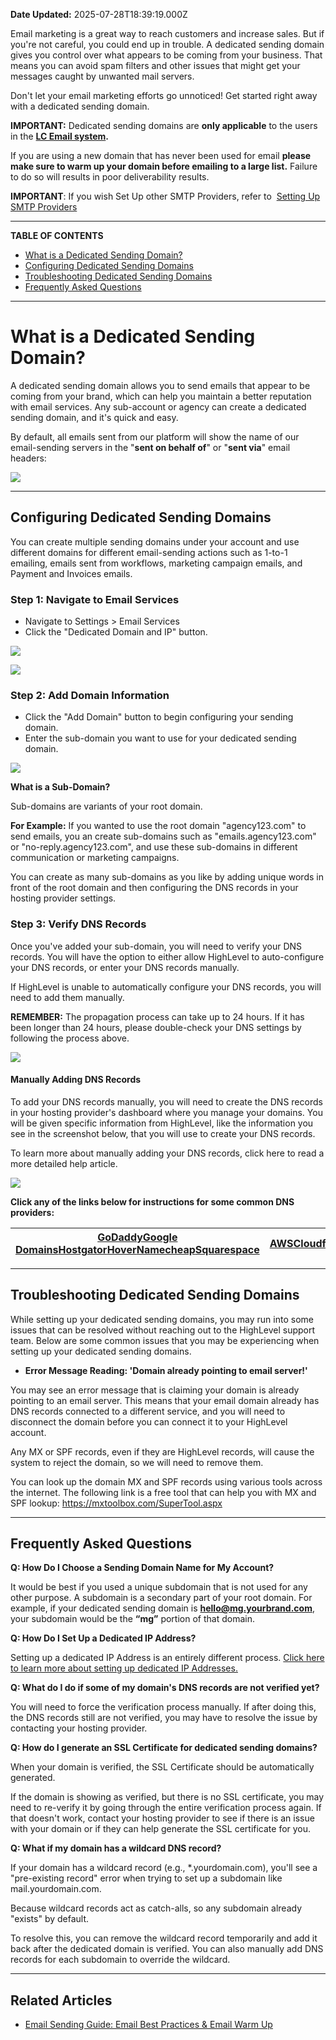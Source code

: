 **Date Updated:** 2025-07-28T18:39:19.000Z

Email marketing is a great way to reach customers and increase sales. But if you're not careful, you could end up in trouble. A dedicated sending domain gives you control over what appears to be coming from your business. That means you can avoid spam filters and other issues that might get your messages caught by unwanted mail servers.  
  
Don't let your email marketing efforts go unnoticed! Get started right away with a dedicated sending domain.

  
**IMPORTANT:** Dedicated sending domains are **only applicable** to the users in the **[LC Email system](https://help.gohighlevel.com/en/support/solutions/articles/48001222501).**  
  
If you are using a new domain that has never been used for email **please make sure to warm up your domain before emailing to a large list.** Failure to do so will results in poor deliverability results.
  
  
**IMPORTANT**: If you wish Set Up other SMTP Providers, refer to  [Setting Up SMTP Providers](https://help.gohighlevel.com/support/solutions/articles/48001059689-setting-up-smtp-providers)

---

**TABLE OF CONTENTS**

* [What is a Dedicated Sending Domain?](#What-is-a-Dedicated-Sending-Domain?)[](#Configuring-Dedicated-Sending-Domains)
* [Configuring Dedicated Sending Domains](#Configuring-Dedicated-Sending-Domains)
* [Troubleshooting Dedicated Sending Domains](#Troubleshooting-Dedicated-Sending-Domains)[](#Frequently-Asked-Questions)
* [Frequently Asked Questions](#Frequently-Asked-Questions)

---

# **What is a Dedicated Sending Domain?**

  
A dedicated sending domain allows you to send emails that appear to be coming from your brand, which can help you maintain a better reputation with email services. Any sub-account or agency can create a dedicated sending domain, and it's quick and easy.

  
By default, all emails sent from our platform will show the name of our email-sending servers in the "**sent on behalf of**" or "**sent via**" email headers:

  
![](https://s3.amazonaws.com/cdn.freshdesk.com/data/helpdesk/attachments/production/48265938968/original/spw7PyvCIf6DlxRXiukwE1KRAbxsW5nK9w.png?1669638686)

---

## **Configuring Dedicated Sending Domains**

  
You can create multiple sending domains under your account and use different domains for different email-sending actions such as 1-to-1 emailing, emails sent from workflows, marketing campaign emails, and Payment and Invoices emails.
  
  
### **Step 1:** Navigate to Email Services

  
* Navigate to Settings > Email Services
* Click the "Dedicated Domain and IP" button.

  
![](https://s3.amazonaws.com/cdn.freshdesk.com/data/helpdesk/attachments/production/155039358860/original/SDAmMz_uAVt2ybizJ-_9H4TdvCGO9uG8bw.png?1736193889)

  
![](https://s3.amazonaws.com/cdn.freshdesk.com/data/helpdesk/attachments/production/155039359007/original/fPkMuNjtNulufDsHraKqi_RhiT7kVj6i7g.png?1736194222)
  
  
### **Step 2:** Add Domain Information

  
* Click the "Add Domain" button to begin configuring your sending domain.
* Enter the sub-domain you want to use for your dedicated sending domain.

  
![](https://s3.amazonaws.com/cdn.freshdesk.com/data/helpdesk/attachments/production/155039359484/original/eF1kHVNdn9F8E4LQc47YnPLKxFqETCQFag.gif?1736195532)

  
**What is a Sub-Domain?**  
  
Sub-domains are variants of your root domain.  
  
**For Example:** If you wanted to use the root domain "agency123.com" to send emails, you an create sub-domains such as "emails.agency123.com" or "no-reply.agency123.com", and use these sub-domains in different communication or marketing campaigns.  
  
You can create as many sub-domains as you like by adding unique words in front of the root domain and then configuring the DNS records in your hosting provider settings.
  
  
### **Step 3:** Verify DNS Records

  
Once you've added your sub-domain, you will need to verify your DNS records. You will have the option to either allow HighLevel to auto-configure your DNS records, or enter your DNS records manually.

  
If HighLevel is unable to automatically configure your DNS records, you will need to add them manually.

  
**REMEMBER:** The propagation process can take up to 24 hours. If it has been longer than 24 hours, please double-check your DNS settings by following the process above.

  
![](https://s3.amazonaws.com/cdn.freshdesk.com/data/helpdesk/attachments/production/155039360349/original/P-zGHtE40RWBS1c78K9-QxTVmAZcGYspOA.gif?1736198292)
  
  
#### **Manually Adding DNS Records**

  
To add your DNS records manually, you will need to create the DNS records in your hosting provider's dashboard where you manage your domains. You will be given specific information from HighLevel, like the information you see in the screenshot below, that you will use to create your DNS records.

  
To learn more about manually adding your DNS records, click here to read a more detailed help article.

  
![](https://s3.amazonaws.com/cdn.freshdesk.com/data/helpdesk/attachments/production/155039360663/original/HzBGtABLJsce2UkbD9t9VMG5rxqjnhBPfg.png?1736199195)  

  
**Click any of the links below for instructions for some common DNS providers:**

  
| [GoDaddy](https://www.godaddy.com/help/manage-dns-zone-files-680)[](https://support.google.com/a/answer/48090?hl=en)[Google Domains](https://support.google.com/a/answer/48090?hl=en)[](https://www.hostgator.com/help/article/manage-dns-records-with-hostgatorenom)[](https://www.hostgator.com/help/article/manage-dns-records-with-hostgatorenom)[Hostgator](https://www.hostgator.com/help/article/manage-dns-records-with-hostgatorenom)[](https://help.hover.com/hc/en-us/articles/217282457-How-to-Edit-DNS-records-A-CNAME-MX-TXT-and-SRV-Updated-Aug-2015-)[Hover](https://help.hover.com/hc/en-us/articles/217282457-How-to-Edit-DNS-records-A-CNAME-MX-TXT-and-SRV-Updated-Aug-2015-)[](https://www.namecheap.com/support/knowledgebase/article.aspx/9214/31/cpanel-email-deliverability-tool--spf-and-dkim-records/)[Namecheap](https://www.namecheap.com/support/knowledgebase/article.aspx/9214/31/cpanel-email-deliverability-tool--spf-and-dkim-records/)[Squarespace](https://support.squarespace.com/hc/en-us/articles/205812348-Opening-Advanced-DNS-settings)[](https://docs.aws.amazon.com/Route53/latest/DeveloperGuide/resource-record-sets-editing.html)[](https://support.squarespace.com/hc/en-us/articles/205812348-Opening-Advanced-DNS-settings) | [AWS](https://docs.aws.amazon.com/Route53/latest/DeveloperGuide/resource-record-sets-editing.html)[](https://developers.cloudflare.com/dns/manage-dns-records/how-to/create-dns-records/)[Cloudflare](https://developers.cloudflare.com/dns/manage-dns-records/how-to/create-dns-records/)[](https://www.bluehost.com/help/article/dns-management-add-edit-or-delete-dns-entries)[Bluehost](https://www.bluehost.com/help/article/dns-management-add-edit-or-delete-dns-entries)[](https://www.hostinger.com/tutorials/how-to-use-hostinger-dns-zone-editor)[Hostinger](https://www.hostinger.com/tutorials/how-to-use-hostinger-dns-zone-editor)[](https://www.inmotionhosting.com/support/domain-names/create-cname-record/)[InMotion](https://www.inmotionhosting.com/support/domain-names/create-cname-record/)[Hostwinds](https://www.hostwinds.com/guide/how-to-change-cname-record/) |
| ------------------------------------------------------------------------------------------------------------------------------------------------------------------------------------------------------------------------------------------------------------------------------------------------------------------------------------------------------------------------------------------------------------------------------------------------------------------------------------------------------------------------------------------------------------------------------------------------------------------------------------------------------------------------------------------------------------------------------------------------------------------------------------------------------------------------------------------------------------------------------------------------------------------------------------------------------------------------------------------------------------------------------------------------------------------------------------------------------------------------------------------------------------------------------------------------------------------------------------------------------------------------------ | ------------------------------------------------------------------------------------------------------------------------------------------------------------------------------------------------------------------------------------------------------------------------------------------------------------------------------------------------------------------------------------------------------------------------------------------------------------------------------------------------------------------------------------------------------------------------------------------------------------------------------------------------------------------------------------------------------------------------------------------------------------------------------------------------------------------------------------------------------------------------------------------- |

---

## **Troubleshooting Dedicated Sending Domains**

  
While setting up your dedicated sending domains, you may run into some issues that can be resolved without reaching out to the HighLevel support team. Below are some common issues that you may be experiencing when setting up your dedicated sending domains.

  
* **Error Message Reading: 'Domain already pointing to email server!'**  
    
You may see an error message that is claiming your domain is already pointing to an email server. This means that your email domain already has DNS records connected to a different service, and you will need to disconnect the domain before you can connect it to your HighLevel account.  
    
Any MX or SPF records, even if they are HighLevel records, will cause the system to reject the domain, so we will need to remove them.  
    
You can look up the domain MX and SPF records using various tools across the internet. The following link is a free tool that can help you with MX and SPF lookup: <https://mxtoolbox.com/SuperTool.aspx>

  
---

## **Frequently Asked Questions**

  
**Q: How Do I Choose a Sending Domain Name for My Account?**

It would be best if you used a unique subdomain that is not used for any other purpose. A subdomain is a secondary part of your root domain. For example, if your dedicated sending domain is **hello@mg.yourbrand.com**, your subdomain would be the **“mg”** portion of that domain.
  
  
**Q: How Do I Set Up a Dedicated IP Address?**

Setting up a dedicated IP Address is an entirely different process. [Click here to learn more about setting up dedicated IP Addresses.](https://help.gohighlevel.com/en/support/solutions/articles/155000001152)
  
  
**Q: What do I do if some of my domain's DNS records are not verified yet?**

You will need to force the verification process manually. If after doing this, the DNS records still are not verified, you may have to resolve the issue by contacting your hosting provider.
  
  
**Q: How do I generate an SSL Certificate for dedicated sending domains?**

When your domain is verified, the SSL Certificate should be automatically generated.

  
If the domain is showing as verified, but there is no SSL certificate, you may need to re-verify it by going through the entire verification process again. If that doesn't work, contact your hosting provider to see if there is an issue with your domain or if they can help generate the SSL certificate for you.

  
**Q: What if my domain has a wildcard DNS record?**

If your domain has a wildcard record (e.g., \*.yourdomain.com), you'll see a "pre-existing record" error when trying to set up a subdomain like mail.yourdomain.com.

Because wildcard records act as catch-alls, so any subdomain already "exists" by default.

  
To resolve this, you can remove the wildcard record temporarily and add it back after the dedicated domain is verified. You can also manually add DNS records for each subdomain to override the wildcard.

  
---

## **Related Articles**

  
* [Email Sending Guide: Email Best Practices & Email Warm Up](https://help.gohighlevel.com/en/support/solutions/articles/155000001021)

  